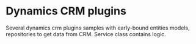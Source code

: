 # Dynamics CRM plugins
Several dynamics crm plugins samples with early-bound entities models, repositories to get data from CRM. Service class contains logic.  
